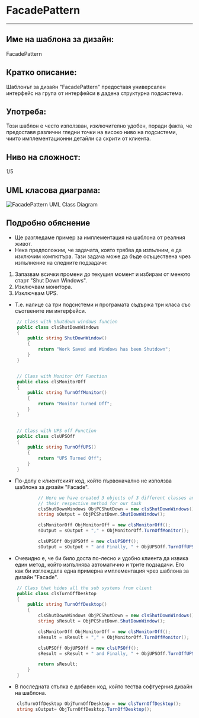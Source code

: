 # FacadePattern
___

## Име на шаблона за дизайн:
FacadePattern

## Кратко описание:
Шаблонът за дизайн "FacadePattern" предоставя универсален интерфейс на група от интерфейси в дадена структурна подсистема.

## Употреба:
Този шаблон е често използван, изключително удобен, поради факта, че предоставя различни гледни точки на високо ниво на подсистеми, чиито имплементационни детайли са скрити от клиента.

## Ниво на сложност:
1/5

## UML класова диаграма:
![FacadePattern UML Class Diagram](https://i-msdn.sec.s-msft.com/dynimg/IC400938.png "FacadePattern UML Class Diagram")

## Подробно обяснение

+ Ще разгледаме пример за имплементация на шаблона от реалния живот.
+ Нека предположим, че задачата, която трябва да изпълним, е да изключим компютъра. Тази задача може да бъде осъществена чрез изпълнение на следните подзадачи:
1. Запазвам всички промени до текущия момент и избирам от менюто старт "Shut Down Windows".
2. Изключвам монитора.
3. Изключвам UPS.
+ T.e. налице са три подсистеми и програмата съдържа три класа със съотвените им интерфейси.

```cs
	// Class with Shutdown windows funcion    
	public class clsShutDownWindows
    {
        public string ShutDownWindow()
        {
            return "Work Saved and Windows has been Shutdown";
        }
    }


	// Class with Monitor Off Function
    public class clsMonitorOff
    {
        public string TurnOffMonitor()
        {
            return "Monitor Turned Off";
        }
    }


	// Class with UPS off Function
    public class clsUPSOff
    {
        public string TurnOffUPS()
        {
            return "UPS Turned Off";
        }
    }
```

+ По-долу е клиентският код, който първоначално не използва шаблона за дизайн "Facade".
```cs
			// Here we have created 3 objects of 3 different classes and call 
			// their respective method for our task
            clsShutDownWindows ObjPCShutDown = new clsShutDownWindows();
            string sOutput = ObjPCShutDown.ShutDownWindow();

            clsMonitorOff ObjMonitorOff = new clsMonitorOff();
            sOutput = sOutput + "," + ObjMonitorOff.TurnOffMonitor();

            clsUPSOff ObjUPSOff = new clsUPSOff();
            sOutput = sOutput + " and Finally, " + ObjUPSOff.TurnOffUPS();
```

+ Очевидно е, че би било доста по-лесно и удобно клиента да извика един метод, който изпълнява автоматично и трите подзадачи. Ето как би изглеждала една примерна имплементация чрез шаблона за дизайн "Facade".

```cs
	// Class that hides all the sub systems from client
	public class clsTurnOffDesktop
    {
        public string TurnOffDesktop()
        {
            clsShutDownWindows ObjPCShutDown = new clsShutDownWindows();
            string sResult = ObjPCShutDown.ShutDownWindow();

            clsMonitorOff ObjMonitorOff = new clsMonitorOff();
            sResult = sResult + "," + ObjMonitorOff.TurnOffMonitor();

            clsUPSOff ObjUPSOff = new clsUPSOff();
            sResult = sResult + " and Finally, " + ObjUPSOff.TurnOffUPS();

            return sResult;
        }
    }
```

+ В последната стъпка е добавен код, който тества софтуерния дизайн на шаблона.

```cs
	clsTurnOffDesktop ObjTurnOffDesktop = new clsTurnOffDesktop();
	string sOutput= ObjTurnOffDesktop.TurnOffDesktop();
```